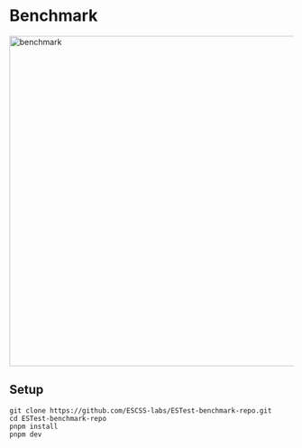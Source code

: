 # Benchmark
<img width="585" alt="benchmark" src="https://github.com/user-attachments/assets/8d098a02-9d22-4995-89f5-0609948c091a" />

## Setup


```
git clone https://github.com/ESCSS-labs/ESTest-benchmark-repo.git
cd ESTest-benchmark-repo
pnpm install
pnpm dev
```